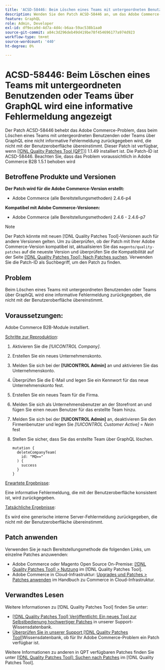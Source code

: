 ```yaml
---
title: 'ACSD-58446: Beim Löschen eines Teams mit untergeordneten Benutzenden oder Teams über GraphQL wird eine informative Fehlermeldung angezeigt'
description: Wenden Sie den Patch ACSD-58446 an, um das Adobe Commerce-Problem zu beheben, bei dem das Löschen eines Teams mit untergeordneten Benutzenden oder Teams über GraphQL eine informative Fehlermeldung zurückgibt, die nicht mit der Benutzeroberfläche übereinstimmt.
feature: GraphQL
role: Admin, Developer
exl-id: df9eca9d-4d7a-4d4c-b6aa-59ac538b1aa0
source-git-commit: a84c3d296deb49d419be78f454696177a974d923
workflow-type: tm+mt
source-wordcount: '440'
ht-degree: 0%

---
```


# ACSD-58446: Beim Löschen eines Teams mit untergeordneten Benutzenden oder Teams über GraphQL wird eine informative Fehlermeldung angezeigt

Der Patch ACSD-58446 behebt das Adobe Commerce-Problem, dass beim Löschen eines Teams mit untergeordneten Benutzenden oder Teams über GraphQL eine nicht informative Fehlermeldung zurückgegeben wird, die nicht mit der Benutzeroberfläche übereinstimmt. Dieser Patch ist verfügbar, wenn [[!DNL Quality Patches Tool (QPT)]](/help/announcements/adobe-commerce-announcements/magento-quality-patches-released-new-tool-to-self-serve-quality-patches.md) 1.1.49 installiert ist. Die Patch-ID ist ACSD-58446. Beachten Sie, dass das Problem voraussichtlich in Adobe Commerce B2B 1.5.1 behoben wird

## Betroffene Produkte und Versionen

**Der Patch wird für die Adobe Commerce-Version erstellt:**

* Adobe Commerce (alle Bereitstellungsmethoden) 2.4.6-p4

**Kompatibel mit Adobe Commerce-Versionen:**

* Adobe Commerce (alle Bereitstellungsmethoden) 2.4.6 - 2.4.6-p7

>[!NOTE]
>
>Der Patch könnte mit neuen [!DNL Quality Patches Tool]-Versionen auch für andere Versionen gelten. Um zu überprüfen, ob der Patch mit Ihrer Adobe Commerce-Version kompatibel ist, aktualisieren Sie das `magento/quality-patches` auf die neueste Version und überprüfen Sie die Kompatibilität auf der Seite [[!DNL Quality Patches Tool]: Nach Patches suchen](https://experienceleague.adobe.com/tools/commerce-quality-patches/index.html?lang=de). Verwenden Sie die Patch-ID als Suchbegriff, um den Patch zu finden.

## Problem

Beim Löschen eines Teams mit untergeordneten Benutzenden oder Teams über GraphQL wird eine informative Fehlermeldung zurückgegeben, die nicht mit der Benutzeroberfläche übereinstimmt.

## Voraussetzungen:

Adobe Commerce B2B-Module installiert.

<u>Schritte zur Reproduktion</u>:

1. Aktivieren Sie die *[!UICONTROL Company]*.
1. Erstellen Sie ein neues Unternehmenskonto.
1. Melden Sie sich bei der **[!UICONTROL Admin]** an und aktivieren Sie das Unternehmenskonto.
1. Überprüfen Sie die E-Mail und legen Sie ein Kennwort für das neue Unternehmenskonto fest.
1. Erstellen Sie ein neues Team für die Firma.
1. Melden Sie sich als Unternehmensbenutzer an der Storefront an und fügen Sie einen neuen Benutzer für das erstellte Team hinzu.
1. Melden Sie sich bei der **[!UICONTROL Admin]** an, deaktivieren Sie den Firmenbenutzer und legen Sie *[!UICONTROL Customer Active]* = *Nein* fest
1. Stellen Sie sicher, dass Sie das erstellte Team über GraphQL löschen.

   ```
   mutation {
     deleteCompanyTeam(
       id: "MQ=="
     ) {
       success
     }
   }
   ```

<u>Erwartete Ergebnisse</u>:

Eine informative Fehlermeldung, die mit der Benutzeroberfläche konsistent ist, wird zurückgegeben.

<u>Tatsächliche Ergebnisse</u>:

Es wird eine generische interne Server-Fehlermeldung zurückgegeben, die nicht mit der Benutzeroberfläche übereinstimmt.

## Patch anwenden

Verwenden Sie je nach Bereitstellungsmethode die folgenden Links, um einzelne Patches anzuwenden:

* Adobe Commerce oder Magento Open Source On-Premise: [[!DNL Quality Patches Tool] > Nutzung](https://experienceleague.adobe.com/docs/commerce-operations/tools/quality-patches-tool/usage.html?lang=de) im [!DNL Quality Patches Tool].
* Adobe Commerce in Cloud-Infrastruktur: [Upgrades und Patches > Patches anwenden](https://experienceleague.adobe.com/docs/commerce-cloud-service/user-guide/develop/upgrade/apply-patches.html?lang=de) im Handbuch zu Commerce in Cloud-Infrastruktur.

## Verwandtes Lesen

Weitere Informationen zu [!DNL Quality Patches Tool] finden Sie unter:

* [[!DNL Quality Patches Tool] Veröffentlicht: Ein neues Tool zur Selbstbedienung hochwertiger Patches](/help/announcements/adobe-commerce-announcements/magento-quality-patches-released-new-tool-to-self-serve-quality-patches.md) in unserer Support-Wissensdatenbank.
* [Überprüfen Sie in unserer Support [!DNL Quality Patches Tool]](/help/support-tools/patches-available-in-qpt-tool/check-patch-for-magento-issue-with-magento-quality-patches.md)Wissensdatenbank, ob für Ihr Adobe Commerce-Problem ein Patch verfügbar ist.

Weitere Informationen zu anderen in QPT verfügbaren Patches finden Sie unter [[!DNL Quality Patches Tool]: Suchen nach Patches](https://experienceleague.adobe.com/tools/commerce-quality-patches/index.html?lang=de) im [!DNL Quality Patches Tool].
